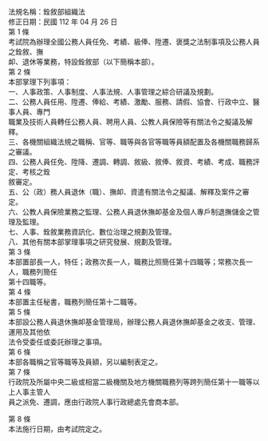 法規名稱：銓敘部組織法  
修正日期：民國 112 年 04 月 26 日  
第 1 條  
考試院為辦理全國公務人員任免、考績、級俸、陞遷、褒獎之法制事項及公務人員之銓敘、撫  
卹、退休等業務，特設銓敘部（以下簡稱本部）。  
第 2 條  
本部掌理下列事項：  
一、人事政策、人事制度、人事法規、人事管理之綜合研議及規劃。  
二、公務人員任用、陞遷、俸給、考績、激勵、服務、請假、協會、行政中立、醫事人員、專門  
職業及技術人員轉任公務人員、聘用人員、公教人員保險等有關法令之擬議及解釋。  
三、各機關組織法規之職稱、官等、職等與各官等職等員額配置及各機關職務歸系之審議。  
四、公務人員任免、陞降、遷調、轉調、敘級、敘俸、敘資、考績、考成、職務評定、考核之銓  
敘審定。  
五、公（政）務人員退休（職）、撫卹、資遣有關法令之擬議、解釋及案件之審定。  
六、公教人員保險業務之監理、公務人員退休撫卹基金及個人專戶制退撫儲金之管理及監理。  
七、人事、銓敘業務資訊化、數位治理之規劃及管理。  
八、其他有關本部掌理事項之研究發展、規劃及管理。  
第 3 條  
本部置部長一人，特任；政務次長一人，職務比照簡任第十四職等；常務次長一人，職務列簡任  
第十四職等。  
第 4 條  
本部置主任秘書，職務列簡任第十二職等。  
第 5 條  
本部設公務人員退休撫卹基金管理局，辦理公務人員退休撫卹基金之收支、管理、運用及其他依  
法令受委任或委託辦理之事項。  
第 6 條  
本部各職稱之官等職等及員額，另以編制表定之。  
第 7 條  
行政院及所屬中央二級或相當二級機關及地方機關職務列等跨列簡任第十一職等以上人事主管人  
員之派免、遷調，應由行政院人事行政總處先會商本部。  


第 8 條  
本法施行日期，由考試院定之。  


